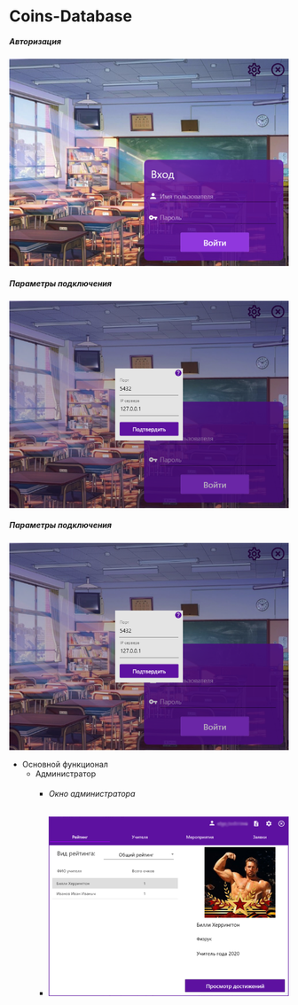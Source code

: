 # Coins-Database
##### Авторизация
![alt text](Resources/Screenshots/AuthorizationWindow.png "Авторизация")​
##### Параметры подключения
![alt text](Resources/Screenshots/Parameters.png "Параметры подключения")​
##### Параметры подключения
![alt text](Resources/Screenshots/Parameters.png "Параметры подключения")​
+ Основной функционал
  + Администратор
    + ###### Окно администратора
    + ![alt text](Resources/Screenshots/AdminWindow.png "Окно администартора")​
